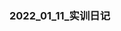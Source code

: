 <div style='display: none'>
  Date: 2022-01-15 10:18:38
  LastEditors: gyg
  LastEditTime: 2022-01-15 10:25:57
  FilePath: \test\2022_01_15.mm.md
</div>

### 2022_01_11_实训日记

